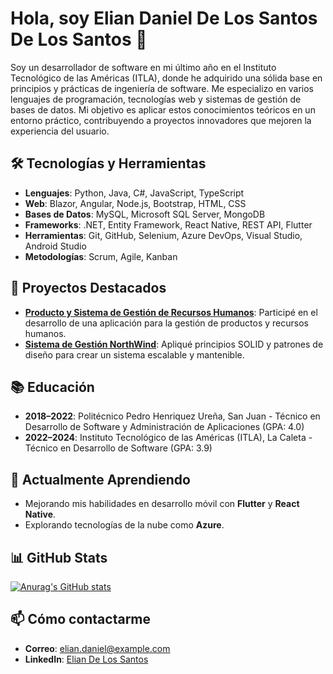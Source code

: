 # Hola, soy Elian Daniel De Los Santos De Los Santos 👋

Soy un desarrollador de software en mi último año en el Instituto Tecnológico de las Américas (ITLA), donde he adquirido una sólida base en principios y prácticas de ingeniería de software. Me especializo en varios lenguajes de programación, tecnologías web y sistemas de gestión de bases de datos. Mi objetivo es aplicar estos conocimientos teóricos en un entorno práctico, contribuyendo a proyectos innovadores que mejoren la experiencia del usuario.

## 🛠 Tecnologías y Herramientas

- **Lenguajes**: Python, Java, C#, JavaScript, TypeScript
- **Web**: Blazor, Angular, Node.js, Bootstrap, HTML, CSS
- **Bases de Datos**: MySQL, Microsoft SQL Server, MongoDB
- **Frameworks**: .NET, Entity Framework, React Native, REST API, Flutter
- **Herramientas**: Git, GitHub, Selenium, Azure DevOps, Visual Studio, Android Studio
- **Metodologías**: Scrum, Agile, Kanban

## 🚀 Proyectos Destacados

- **[Producto y Sistema de Gestión de Recursos Humanos](https://github.com/Zereft8/ProyectoFinal)**: Participé en el desarrollo de una aplicación para la gestión de productos y recursos humanos.
- **[Sistema de Gestión NorthWind](https://github.com/Zereft8/NorthWind/tree/Elian.Customers)**: Apliqué principios SOLID y patrones de diseño para crear un sistema escalable y mantenible.

## 📚 Educación

- **2018–2022**: Politécnico Pedro Henriquez Ureña, San Juan - Técnico en Desarrollo de Software y Administración de Aplicaciones (GPA: 4.0)
- **2022–2024**: Instituto Tecnológico de las Américas (ITLA), La Caleta - Técnico en Desarrollo de Software (GPA: 3.9)

## 🌱 Actualmente Aprendiendo

- Mejorando mis habilidades en desarrollo móvil con **Flutter** y **React Native**.
- Explorando tecnologías de la nube como **Azure**.

## 📊 GitHub Stats

[![Anurag's GitHub stats](https://github-readme-stats.vercel.app/api?username=Zereft8)](https://github.com/Zereft8/github-readme-stats)

## 📫 Cómo contactarme

- **Correo**: elian.daniel@example.com
- **LinkedIn**: [Elian De Los Santos](https://www.linkedin.com/in/elian-daniel)
